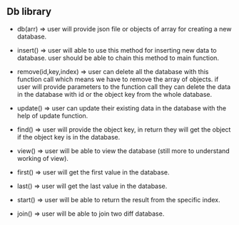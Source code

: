 ## Db library

- db(arr) => user will provide json file or objects of array for creating a new database.

- insert() => user will able to use this method for inserting new data to database. user should be able to chain this method to main function.

- remove(id,key,index) => user can delete all the database with this function call which means we have to remove the array of objects. if user will provide parameters to the function call they can delete the data in the database with id or the object key from the whole database.

- update() => user can update their existing data in the database with the help of update function.

- find() => user will provide the object key, in return they will get the object if the object key is in the database.

- view() => user will be able to view the database (still more to understand working of view).

- first() => user will get the first value in the database.

- last() => user will get the last value in the database.

- start() => user will be able to return the result from the specific index.

- join() => user will be able to join two diff database.
